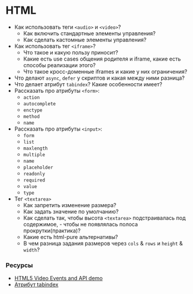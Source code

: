 # HTML

* Как использовать теги `<audio>` и `<video>`?
  * Как включить стандартные элементы управления?
  * Как сделать кастомные элементы управления?
* Как использовать тег `<iframe>`?
  * Что такое и какую пользу приносит?
  * Какие есть use cases общения родителя и iframe, какие есть способы реализации этого?
  * Что такое кросс-доменные iframes и какие у них ограничения?
* Что делают `async`, `defer` у скриптов и какая между ними разница?
* Что делает атрибут `tabindex`? Какие особенности имеет?
* Рассказать про атрибуты `<form>`:
  * `action`
  * `autocomplete`
  * `enctype`
  * `method`
  * `name`
* Рассказать про атрибуты `<input>`:
  * `form`
  * `list`
  * `maxlength`
  * `multiple`
  * `name`
  * `placeholder`
  * `readonly`
  * `required`
  * `value`
  * `type`
* Тег `<textarea>`
  * Как запретить изменение размера?
  * Как задать значение по умолчанию?
  * Как сделать так, чтобы высота `<textarea>` подстраивалась под содержимое, - чтобы не появлялась полоса прокрутки(практика)?
  * Какие есть html-pure альтернативы?
  * В чем разница задания размеров через `cols` & `rows` и `height` & `width`?

### Ресурсы

* [HTML5 Video Events and API demo](https://www.w3.org/2010/05/video/mediaevents.html)
* [Атрибут tabindex](https://learn.javascript.ru/focus-blur#vklyuchaem-fokusirovku-na-lyubom-elemente-tabindex)
